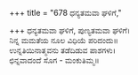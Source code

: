 +++
title = "678 ಧನ್ಯತಮವಾ ಘಳಿಗೆ,"

+++
ಧನ್ಯತಮವಾ ಘಳಿಗೆ, ಪುಣ್ಯತಮವಾ ಘಳಿಗೆ।  
ನಿನ್ನ ಮಮತೆಯ ನೂಲ ವಿಧಿಯೆ ಪರಿದಂದು॥  
ಉನ್ನತಿಯಿನಾತ್ಮವನು ತಡೆದಿಡುವ ಪಾಶಗಳು।  
ಛಿನ್ನವಾದಂದೆ ಸೊಗ - ಮಂಕುತಿಮ್ಮ॥  
